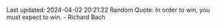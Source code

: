 Last updated: 2024-04-02 20:21:22
Random Quote: In order to win, you must expect to win. - Richard Bach
